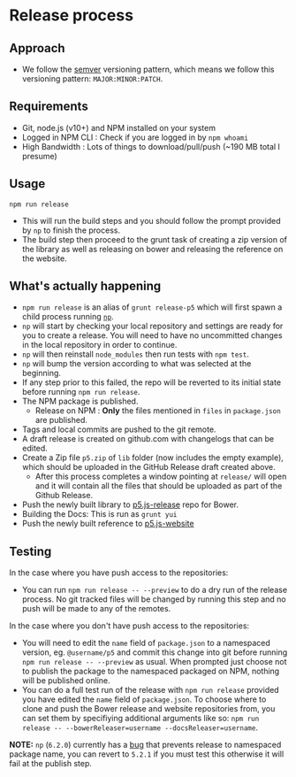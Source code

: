 # Release process

## Approach
* We follow the [semver](https://semver.org/) versioning pattern, which means we follow this versioning pattern: `MAJOR:MINOR:PATCH`.


## Requirements
* Git, node.js (v10+) and NPM installed on your system
* Logged in NPM CLI : Check if you are logged in by `npm whoami`
* High Bandwidth : Lots of things to download/pull/push (\~190 MB total I presume)

## Usage
```
npm run release
```

* This will run the build steps and you should follow the prompt provided by `np` to finish the process.
* The build step then proceed to the grunt task of creating a zip version of the library as well as releasing on bower and releasing the reference on the website.

## What's actually happening
* `npm run release` is an alias of `grunt release-p5` which will first spawn a child process running [`np`](https://www.npmjs.com/package/np).
* `np` will start by checking your local repository and settings are ready for you to create a release. You will need to have no uncommitted changes in the local repository in order to continue.
* `np` will then reinstall `node_modules` then run tests with `npm test`.
* `np` will bump the version according to what was selected at the beginning.
* If any step prior to this failed, the repo will be reverted to its initial state before running `npm run release`.
* The NPM package is published.
	* Release on NPM : __Only__ the files mentioned in `files` in `package.json` are published.
* Tags and local commits are pushed to the git remote.
* A draft release is created on github.com with changelogs that can be edited.
* Create a Zip file `p5.zip` of `lib` folder (now includes the empty example), which should be uploaded in the GitHub Release draft created above.
	* After this process completes a window pointing at `release/` will open and it will contain all the files that should be uploaded as part of the Github Release.
* Push the newly built library to [p5.js-release](https://github.com/processing/p5.js-release) repo for Bower.
* Building the Docs: This is run as `grunt yui`
* Push the newly built reference to [p5.js-website](https://github.com/processing/p5.js-website)

## Testing
In the case where you have push access to the repositories:
* You can run `npm run release -- --preview` to do a dry run of the release process. No git tracked files will be changed by running this step and no push will be made to any of the remotes.

In the case where you don't have push access to the repositories:
* You will need to edit the `name` field of `package.json` to a namespaced version, eg. `@username/p5` and commit this change into git before running `npm run release -- --preview` as usual. When prompted just choose not to publish the package to the namespaced packaged on NPM, nothing will be published online.
* You can do a full test run of the release with `npm run release` provided you have edited the `name` field of `package.json`. To choose where to clone and push the Bower release and website repositories from, you can set them by specifiying additional arguments like so: `npm run release -- --bowerReleaser=username --docsReleaser=username`.

__NOTE:__ `np` (`6.2.0`) currently has a [bug](https://github.com/sindresorhus/np/issues/508) that prevents release to namespaced package name, you can revert to `5.2.1` if you must test this otherwise it will fail at the publish step.